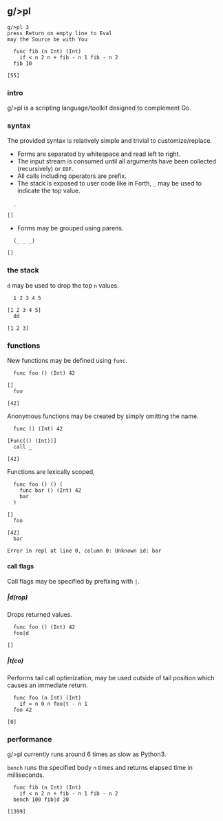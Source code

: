 ## g/>pl

```
g/>pl 3
press Return on empty line to Eval
may the Source be with You

  func fib (n Int) (Int) 
    if < n 2 n + fib - n 1 fib - n 2
  fib 10

[55]
```

### intro
g/>pl is a scripting language/toolkit designed to complement Go.

### syntax
The provided syntax is relatively simple and trivial to customize/replace.

- Forms are separated by whitespace and read left to right.
- The input stream is consumed until all arguments have been collected (recursively) or `EOF`.
- All calls including operators are prefix.
- The stack is exposed to user code like in Forth, `_` may be used to indicate the top value.
```
  _
  
[]
```
- Forms may be grouped using parens.
```
  (_ _ _)
  
[]
```

### the stack
`d` may be used to drop the top `n` values.

```
  1 2 3 4 5

[1 2 3 4 5]
  dd

[1 2 3]
```

### functions
New functions may be defined using `func`.

```
  func foo () (Int) 42

[]
  foo

[42]
```

Anonymous functions may be created by simply omitting the name.

```
  func () (Int) 42

[Func(() (Int))]
  call _

[42]
```

Functions are lexically scoped,

```
  func foo () () (
    func bar () (Int) 42
    bar
  )

[]
  foo

[42]
  bar

Error in repl at line 0, column 0: Unknown id: bar
```

#### call flags
Call flags may be specified by prefixing with `|`.

##### |d(rop)
Drops returned values.

```
  func foo () (Int) 42
  foo|d
  
[]
```

##### |t(co)
Performs tail call optimization, may be used outside of tail position which causes an immediate return.

```
  func foo (n Int) (Int)
    if = n 0 n foo|t - n 1
  foo 42
  
[0]
```

### performance
g/>pl currently runs around 6 times as slow as Python3.

`bench` runs the specified body `n` times and returns elapsed time in milliseconds.

```
  func fib (n Int) (Int) 
    if < n 2 n + fib - n 1 fib - n 2
  bench 100 fib|d 20

[1399]
```